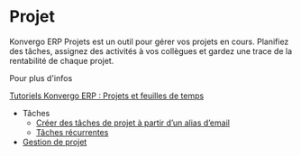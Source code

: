 # Projet

Konvergo ERP Projets est un outil pour gérer vos projets en cours. Planifiez des
tâches, assignez des activités à vos collègues et gardez une trace de la
rentabilité de chaque projet.

<div class="alert alert-secondary">
<p class="alert-title">
Pour plus d'infos</p><p><a href="https://www.odoo.com/slides/project-and-timesheets-21">Tutoriels Konvergo ERP : Projets et feuilles de temps</a></p>
</div>

  * Tâches
    * [Créer des tâches de projet à partir d’un alias d’email](project/tasks/email_alias)
    * [Tâches récurrentes](project/tasks/recurring_tasks)
  * [Gestion de projet](project/project_management)

